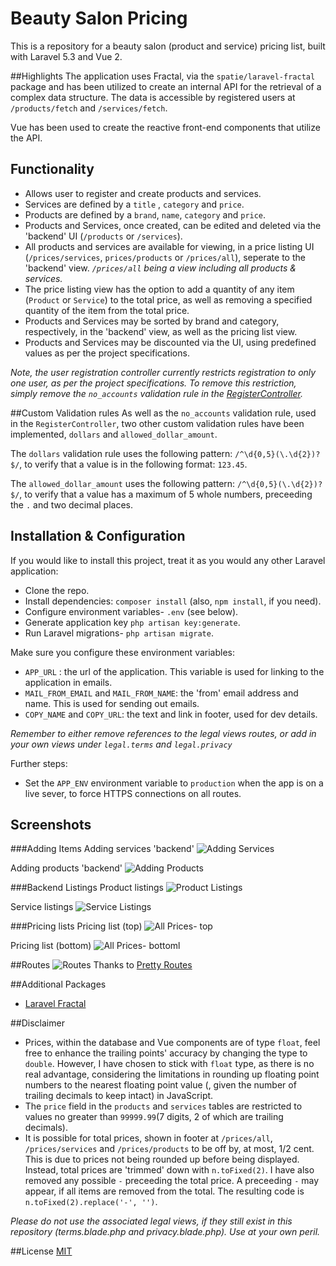 # Beauty Salon Pricing

This is a repository for a beauty salon (product and service) pricing list, built with Laravel 5.3 and Vue 2.

##Highlights
The application uses Fractal, via the ```spatie/laravel-fractal``` package and has been utilized to create an internal API for the retrieval of a complex data structure.
The data is accessible by registered users at ```/products/fetch``` and ```/services/fetch```.

Vue has been used to create the reactive front-end components that utilize the API.

## Functionality
- Allows user to register and create products and services.
- Services are defined by a ```title``` , ```category``` and ```price```.
- Products are defined by a ```brand```, ```name```, ```category``` and ```price```.
- Products and Services, once created, can be edited and deleted via the 'backend' UI (```/products``` or ```/services```).
- All products and services are available for viewing, in a price listing UI (```/prices/services```, ```prices/products``` or ```/prices/all```), seperate to the 'backend' view. *```/prices/all``` being a view including all products & services.*
- The price listing view has the option to add a quantity of any item (```Product``` or ```Service```) to the total price, as well as removing a specified quantity of the item from the total price.
- Products and Services may be sorted by brand and category, respectively, in the 'backend' view, as well as the pricing list view.
- Products and Services may be discounted via the UI, using predefined values as per the project specifications.

*Note, the user registration controller currently restricts registration to only one user, as per the project specifications. To remove this restriction, simply remove the ```no_accounts``` validation rule in the [RegisterController](App\Http\Controllers\Auth\RegisterController.php#L5).*

##Custom Validation rules
As well as the ```no_accounts``` validation rule, used in the ```RegisterController```, two other custom validation rules have been implemented, ```dollars``` and ```allowed_dollar_amount```.

The ```dollars``` validation rule uses the following pattern: ```/^\d{0,5}(\.\d{2})?$/```, to verify that a value is in the following format: ```123.45```.

The ```allowed_dollar_amount```  uses the following pattern: ```/^\d{0,5}(\.\d{2})?$/```, to verify that a value has a maximum of 5 whole numbers, preceeding the ```.``` and two decimal places.

## Installation & Configuration
If you would like to install this project, treat it as you would any other Laravel application:
- Clone the repo.
- Install dependencies: ```composer install``` (also, ```npm install```, if you need).
- Configure environment variables- ```.env``` (see below).
- Generate application key ```php artisan key:generate```.
- Run Laravel migrations- ```php artisan migrate```.

Make sure you configure these environment variables:
- ```APP_URL``` : the url of the application. This variable is used for linking to the application in emails.
- ```MAIL_FROM_EMAIL``` and ```MAIL_FROM_NAME```: the 'from' email address and name. This is used for sending out emails.
- ```COPY_NAME``` and ```COPY_URL```: the text and link in footer, used for dev details.

*Remember to either remove references to the legal views routes, or add in your own views under ```legal.terms``` and ```legal.privacy```*

Further steps:
- Set the ```APP_ENV``` environment variable to ```production``` when the app is on a live sever, to force HTTPS connections on all routes.

## Screenshots
###Adding Items
Adding services 'backend'
![Adding Services](https://cloud.githubusercontent.com/assets/9494635/20857457/4d1edb12-b97d-11e6-94c3-de4fb7fc39d3.PNG)

Adding products 'backend'
![Adding Products](https://cloud.githubusercontent.com/assets/9494635/20857458/51647ede-b97d-11e6-88f5-998012b6b912.PNG)

###Backend Listings
Product listings
![Product Listings](https://cloud.githubusercontent.com/assets/9494635/20857448/f3fc4bfa-b97c-11e6-90bd-a141a8df4cbe.PNG)

Service listings
![Service Listings](https://cloud.githubusercontent.com/assets/9494635/20857449/f7a92a20-b97c-11e6-88f9-2f378780ff43.PNG)

###Pricing lists
Pricing list (top)
![All Prices- top](https://cloud.githubusercontent.com/assets/9494635/20857450/faf54d4e-b97c-11e6-9fd1-3069b4685238.PNG)

Pricing list (bottom)
![All Prices- bottoml](https://cloud.githubusercontent.com/assets/9494635/20857451/fd68f99a-b97c-11e6-978a-ac72544d0fd1.PNG)

##Routes
![Routes](https://cloud.githubusercontent.com/assets/9494635/21089629/b1216afe-c089-11e6-90cc-e17efed057a4.PNG)
Thanks to [Pretty Routes](https://github.com/garygreen/pretty-routes)

##Additional Packages
- [Laravel Fractal](https://github.com/spatie/laravel-fractal)

##Disclaimer
- Prices, within the database and Vue components are of type ```float```, feel free to enhance the trailing points' accuracy by changing the type to ```double```. However, I have chosen to stick with ```float``` type, as there is no real advantage, considering the limitations in rounding up floating point numbers to the nearest floating point value (, given the number of trailing decimals to keep intact) in JavaScript.
- The ```price``` field in the ```products``` and ```services``` tables are restricted to values no greater than ```99999.99```(7 digits, 2 of which are trailing decimals).
- It is possible for total prices, shown in footer at ```/prices/all```, ```/prices/services``` and ```/prices/products``` to be off by, at most, 1/2 cent. This is due to prices not being rounded up before being displayed. Instead, total prices are 'trimmed' down with ```n.toFixed(2)```. I have also removed any possible ```-``` preceeding the total price. A preceeding ```-``` may appear, if all items are removed from the total. The resulting code is ```n.toFixed(2).replace('-', '')```.

*Please do not use the associated legal views, if they still exist in this repository (terms.blade.php and privacy.blade.php). Use at your own peril.*

##License
[MIT](https://s3-ap-southeast-2.amazonaws.com/ashleymenhennett/LICENSE)
